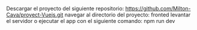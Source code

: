 Descargar el proyecto del siguiente repositorio: https://github.com/Milton-Cava/proyect-Vuejs.git
navegar al directorio del proyecto: fronted
levantar el servidor o ejecutar el app con el siguiente comando: npm run dev 
